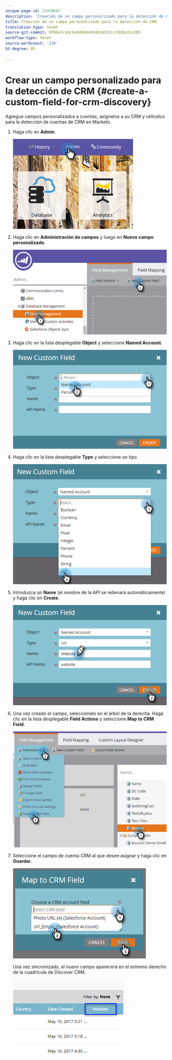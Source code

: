 ```yaml
---
unique-page-id: 12978647
description: 'Creación de un campo personalizado para la detección de CRM: Marketo Docs: documentación del producto'
title: Creación de un campo personalizado para la detección de CRM
translation-type: tm+mt
source-git-commit: 9f88e7cebc5e9d0d4491d65d332ccfdd9a31c395
workflow-type: tm+mt
source-wordcount: '134'
ht-degree: 0%

---
```



# Crear un campo personalizado para la detección de CRM {#create-a-custom-field-for-crm-discovery}

Agregue campos personalizados a cuentas, asígnelos a su CRM y utilícelos para la detección de cuentas de CRM en Marketo.

1. Haga clic en **Admin**.

   ![](assets/admin.png)

1. Haga clic en **Administración de campos** y luego en **Nuevo campo personalizado**.

   ![](assets/two-4.png)

1. Haga clic en la lista desplegable **Object** y seleccione **Named Account**.

   ![](assets/three-3.png)

1. Haga clic en la lista desplegable **Type** y seleccione un tipo.

   ![](assets/four-3.png)

1. Introduzca un **Name** (el nombre de la API se rellenará automáticamente) y haga clic en **Create**.

   ![](assets/five-3.png)

1. Una vez creado el campo, selecciónelo en el árbol de la derecha. Haga clic en la lista desplegable **Field Actions** y seleccione **Map to CRM Field**.

   ![](assets/six-2.png)

1. Seleccione el campo de cuenta CRM al que desee asignar y haga clic en **Guardar**.

   ![](assets/seven-1.png)

   Una vez sincronizado, el nuevo campo aparecerá en el extremo derecho de la cuadrícula de Discover CRM.

   ![](assets/eight.png)
